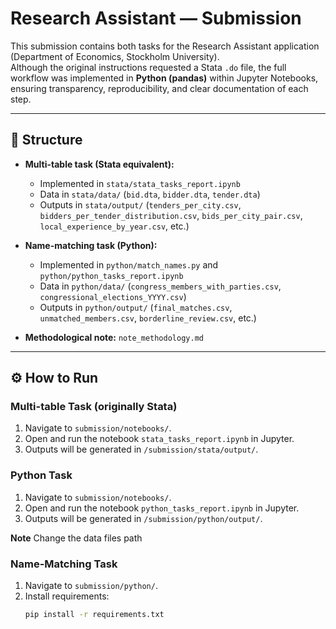 # Research Assistant — Submission

This submission contains both tasks for the Research Assistant application (Department of Economics, Stockholm University).  
Although the original instructions requested a Stata `.do` file, the full workflow was implemented in **Python (pandas)** within Jupyter Notebooks, ensuring transparency, reproducibility, and clear documentation of each step.

---

## 📂 Structure

- **Multi-table task (Stata equivalent):**  
  - Implemented in `stata/stata_tasks_report.ipynb`  
  - Data in `stata/data/` (`bid.dta`, `bidder.dta`, `tender.dta`)  
  - Outputs in `stata/output/` (`tenders_per_city.csv`, `bidders_per_tender_distribution.csv`, `bids_per_city_pair.csv`, `local_experience_by_year.csv`, etc.)

- **Name-matching task (Python):**  
  - Implemented in `python/match_names.py` and `python/python_tasks_report.ipynb`  
  - Data in `python/data/` (`congress_members_with_parties.csv`, `congressional_elections_YYYY.csv`)  
  - Outputs in `python/output/` (`final_matches.csv`, `unmatched_members.csv`, `borderline_review.csv`, etc.)

- **Methodological note:** `note_methodology.md` 

---

## ⚙️ How to Run

### Multi-table Task (originally Stata)
1. Navigate to `submission/notebooks/`.  
2. Open and run the notebook `stata_tasks_report.ipynb` in Jupyter.  
3. Outputs will be generated in `/submission/stata/output/`.

### Python Task 
1. Navigate to `submission/notebooks/`.  
2. Open and run the notebook `python_tasks_report.ipynb` in Jupyter.  
3. Outputs will be generated in `/submission/python/output/`.

**Note** Change the data files path

### Name-Matching Task
1. Navigate to `submission/python/`.  
2. Install requirements:  
   ```bash
   pip install -r requirements.txt
